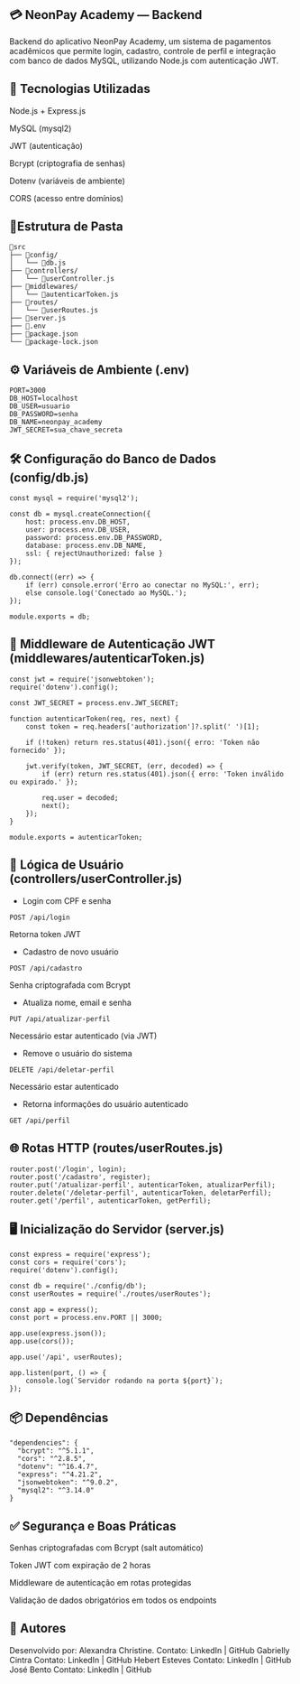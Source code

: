 ## 💳 NeonPay Academy — Backend
Backend do aplicativo NeonPay Academy, um sistema de pagamentos acadêmicos que permite login, cadastro, controle de perfil e integração com banco de dados MySQL, utilizando Node.js com autenticação JWT.
## 🚀 Tecnologias Utilizadas
Node.js + Express.js

MySQL (mysql2)

JWT (autenticação)

Bcrypt (criptografia de senhas)

Dotenv (variáveis de ambiente)

CORS (acesso entre domínios)

## 📂Estrutura de Pasta 
```
📂src
├── 📂config/
│   └── 📃db.js
├── 📂controllers/
│   └── 📃userController.js
├── 📂middlewares/
│   └── 📃autenticarToken.js
├── 📂routes/
│   └── 📃userRoutes.js
├── 📂server.js
├── 📂.env
├── 📂package.json
└── 📂package-lock.json
```
## ⚙️ Variáveis de Ambiente (.env)
```
PORT=3000
DB_HOST=localhost
DB_USER=usuario
DB_PASSWORD=senha
DB_NAME=neonpay_academy
JWT_SECRET=sua_chave_secreta
```
## 🛠️ Configuração do Banco de Dados (config/db.js)
```
const mysql = require('mysql2');

const db = mysql.createConnection({
    host: process.env.DB_HOST,
    user: process.env.DB_USER,
    password: process.env.DB_PASSWORD,
    database: process.env.DB_NAME,
    ssl: { rejectUnauthorized: false }
});

db.connect((err) => {
    if (err) console.error('Erro ao conectar no MySQL:', err);
    else console.log('Conectado ao MySQL.');
});

module.exports = db;
```
## 🔐 Middleware de Autenticação JWT (middlewares/autenticarToken.js)
```
const jwt = require('jsonwebtoken');
require('dotenv').config();

const JWT_SECRET = process.env.JWT_SECRET;

function autenticarToken(req, res, next) {
    const token = req.headers['authorization']?.split(' ')[1];

    if (!token) return res.status(401).json({ erro: 'Token não fornecido' });

    jwt.verify(token, JWT_SECRET, (err, decoded) => {
        if (err) return res.status(401).json({ erro: 'Token inválido ou expirado.' });

        req.user = decoded;
        next();
    });
}

module.exports = autenticarToken;
```
## 🧠 Lógica de Usuário (controllers/userController.js)
- Login com CPF e senha
```
POST /api/login
```
Retorna token JWT
- Cadastro de novo usuário
```
POST /api/cadastro
```
Senha criptografada com Bcrypt

- Atualiza nome, email e senha 
  
```
PUT /api/atualizar-perfil
```
Necessário estar autenticado (via JWT)
- Remove o usuário do sistema
```
DELETE /api/deletar-perfil
```
Necessário estar autenticado
- Retorna informações do usuário autenticado
```
GET /api/perfil
```
## 🌐 Rotas HTTP (routes/userRoutes.js)
```
router.post('/login', login);
router.post('/cadastro', register);
router.put('/atualizar-perfil', autenticarToken, atualizarPerfil);
router.delete('/deletar-perfil', autenticarToken, deletarPerfil);
router.get('/perfil', autenticarToken, getPerfil);
```
## 🖥️ Inicialização do Servidor (server.js)
```
const express = require('express');
const cors = require('cors');
require('dotenv').config();

const db = require('./config/db');
const userRoutes = require('./routes/userRoutes');

const app = express();
const port = process.env.PORT || 3000;

app.use(express.json());
app.use(cors());

app.use('/api', userRoutes);

app.listen(port, () => {
    console.log(`Servidor rodando na porta ${port}`);
});
```
## 📦 Dependências
```
"dependencies": {
  "bcrypt": "^5.1.1",
  "cors": "^2.8.5",
  "dotenv": "^16.4.7",
  "express": "^4.21.2",
  "jsonwebtoken": "^9.0.2",
  "mysql2": "^3.14.0"
}
```
## ✅ Segurança e Boas Práticas
Senhas criptografadas com Bcrypt (salt automático)

Token JWT com expiração de 2 horas

Middleware de autenticação em rotas protegidas

Validação de dados obrigatórios em todos os endpoints

## 📌 Autores
Desenvolvido por:
Alexandra Christine.
Contato: LinkedIn | GitHub
Gabrielly Cintra
Contato: LinkedIn | GitHub
Hebert Esteves
Contato: LinkedIn | GitHub
José Bento
Contato: LinkedIn | GitHub


